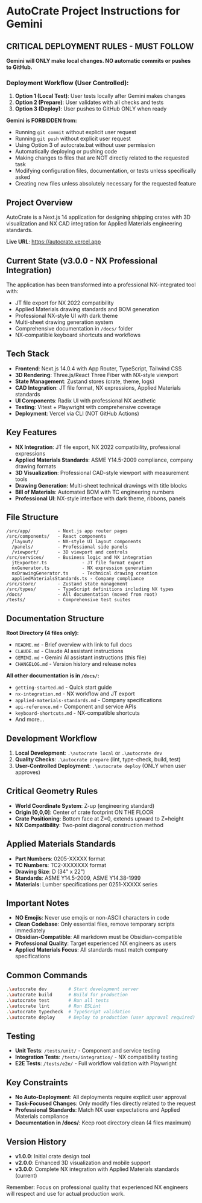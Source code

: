 # AutoCrate Project Instructions for Gemini

## CRITICAL DEPLOYMENT RULES - MUST FOLLOW
**Gemini will ONLY make local changes. NO automatic commits or pushes to GitHub.**

### Deployment Workflow (User Controlled):
1. **Option 1 (Local Test)**: User tests locally after Gemini makes changes
2. **Option 2 (Prepare)**: User validates with all checks and tests
3. **Option 3 (Deploy)**: User pushes to GitHub ONLY when ready

**Gemini is FORBIDDEN from:**
- Running `git commit` without explicit user request
- Running `git push` without explicit user request  
- Using Option 3 of autocrate.bat without user permission
- Automatically deploying or pushing code
- Making changes to files that are NOT directly related to the requested task
- Modifying configuration files, documentation, or tests unless specifically asked
- Creating new files unless absolutely necessary for the requested feature

## Project Overview
AutoCrate is a Next.js 14 application for designing shipping crates with 3D visualization and NX CAD integration for Applied Materials engineering standards.

**Live URL**: https://autocrate.vercel.app

## Current State (v3.0.0 - NX Professional Integration)
The application has been transformed into a professional NX-integrated tool with:
- JT file export for NX 2022 compatibility
- Applied Materials drawing standards and BOM generation
- Professional NX-style UI with dark theme
- Multi-sheet drawing generation system
- Comprehensive documentation in `/docs/` folder
- NX-compatible keyboard shortcuts and workflows

## Tech Stack
- **Frontend**: Next.js 14.0.4 with App Router, TypeScript, Tailwind CSS
- **3D Rendering**: Three.js/React Three Fiber with NX-style viewport
- **State Management**: Zustand stores (crate, theme, logs)
- **CAD Integration**: JT file format, NX expressions, Applied Materials standards
- **UI Components**: Radix UI with professional NX aesthetic
- **Testing**: Vitest + Playwright with comprehensive coverage
- **Deployment**: Vercel via CLI (NOT GitHub Actions)

## Key Features
- **NX Integration**: JT file export, NX 2022 compatibility, professional expressions
- **Applied Materials Standards**: ASME Y14.5-2009 compliance, company drawing formats
- **3D Visualization**: Professional CAD-style viewport with measurement tools
- **Drawing Generation**: Multi-sheet technical drawings with title blocks
- **Bill of Materials**: Automated BOM with TC engineering numbers
- **Professional UI**: NX-style interface with dark theme, ribbons, panels

## File Structure
```
/src/app/          - Next.js app router pages
/src/components/   - React components
  /layout/         - NX-style UI layout components
  /panels/         - Professional side panels
  /viewport/       - 3D viewport and controls
/src/services/     - Business logic and NX integration
  jtExporter.ts             - JT file format export
  nxGenerator.ts            - NX expression generation
  nxDrawingGenerator.ts     - Technical drawing creation
  appliedMaterialsStandards.ts - Company compliance
/src/store/        - Zustand state management
/src/types/        - TypeScript definitions including NX types
/docs/             - All documentation (moved from root)
/tests/            - Comprehensive test suites
```

## Documentation Structure
**Root Directory (4 files only):**
- `README.md` - Brief overview with link to full docs
- `CLAUDE.md` - Claude AI assistant instructions
- `GEMINI.md` - Gemini AI assistant instructions (this file)
- `CHANGELOG.md` - Version history and release notes

**All other documentation is in `/docs/`:**
- `getting-started.md` - Quick start guide
- `nx-integration.md` - NX workflow and JT export
- `applied-materials-standards.md` - Company specifications
- `api-reference.md` - Component and service APIs
- `keyboard-shortcuts.md` - NX-compatible shortcuts
- And more...

## Development Workflow
1. **Local Development**: `.\autocrate local` or `.\autocrate dev`
2. **Quality Checks**: `.\autocrate prepare` (lint, type-check, build, test)
3. **User-Controlled Deployment**: `.\autocrate deploy` (ONLY when user approves)

## Critical Geometry Rules
- **World Coordinate System**: Z-up (engineering standard)
- **Origin [0,0,0]**: Center of crate footprint ON THE FLOOR
- **Crate Positioning**: Bottom face at Z=0, extends upward to Z=height
- **NX Compatibility**: Two-point diagonal construction method

## Applied Materials Standards
- **Part Numbers**: 0205-XXXXX format
- **TC Numbers**: TC2-XXXXXXX format  
- **Drawing Size**: D (34" x 22")
- **Standards**: ASME Y14.5-2009, ASME Y14.38-1999
- **Materials**: Lumber specifications per 0251-XXXXX series

## Important Notes
- **NO Emojis**: Never use emojis or non-ASCII characters in code
- **Clean Codebase**: Only essential files, remove temporary scripts immediately
- **Obsidian-Compatible**: All markdown must be Obsidian-compatible
- **Professional Quality**: Target experienced NX engineers as users
- **Applied Materials Focus**: All standards must match company specifications

## Common Commands
```bash
.\autocrate dev        # Start development server
.\autocrate build      # Build for production  
.\autocrate test       # Run all tests
.\autocrate lint       # Run ESLint
.\autocrate typecheck  # TypeScript validation
.\autocrate deploy     # Deploy to production (user approval required)
```

## Testing
- **Unit Tests**: `/tests/unit/` - Component and service testing
- **Integration Tests**: `/tests/integration/` - NX compatibility testing
- **E2E Tests**: `/tests/e2e/` - Full workflow validation with Playwright

## Key Constraints
- **No Auto-Deployment**: All deployments require explicit user approval
- **Task-Focused Changes**: Only modify files directly related to the request
- **Professional Standards**: Match NX user expectations and Applied Materials compliance
- **Documentation in /docs/**: Keep root directory clean (4 files maximum)

## Version History
- **v1.0.0**: Initial crate design tool
- **v2.0.0**: Enhanced 3D visualization and mobile support
- **v3.0.0**: Complete NX integration with Applied Materials standards (current)

Remember: Focus on professional quality that experienced NX engineers will respect and use for actual production work.